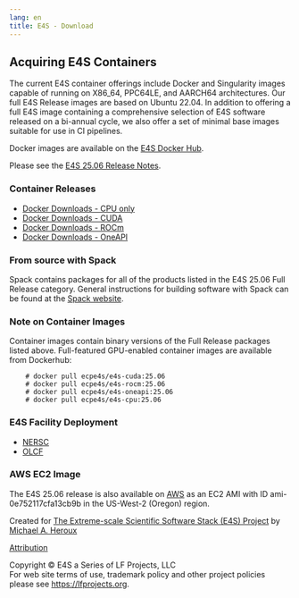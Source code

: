 ```yaml
---
lang: en
title: E4S - Download
---
```


## Acquiring E4S Containers

The current E4S container offerings include Docker and Singularity
images capable of running on X86_64, PPC64LE, and AARCH64 architectures.
Our full E4S Release images are based on Ubuntu 22.04. In addition to
offering a full E4S image containing a comprehensive selection of E4S
software released on a bi-annual cycle, we also offer a set of minimal
base images suitable for use in CI pipelines.

Docker images are available on the [E4S Docker
Hub](https://hub.docker.com/u/ecpe4s).

Please see the [E4S 25.06 Release
Notes](https://oaciss.uoregon.edu/e4s/talks/E4S_25.06.pdf).

### Container Releases

-   [Docker Downloads - CPU only](https://hub.docker.com/r/ecpe4s/e4s-cpu/tags)
-   [Docker Downloads - CUDA](https://hub.docker.com/r/ecpe4s/e4s-cuda/tags)
-   [Docker Downloads - ROCm](https://hub.docker.com/r/ecpe4s/e4s-rocm/tags)
-   [Docker Downloads - OneAPI](https://hub.docker.com/r/ecpe4s/e4s-oneapi/tags)

### From source with Spack

Spack contains packages for all of the products listed in the E4S 25.06
Full Release category. General instructions for building software with
Spack can be found at the [Spack
website](https://spack.readthedocs.io/en/latest/).

### Note on Container Images

Container images contain binary versions of the Full Release packages
listed above. Full-featured GPU-enabled container images are available
from Dockerhub:
```
    # docker pull ecpe4s/e4s-cuda:25.06
    # docker pull ecpe4s/e4s-rocm:25.06
    # docker pull ecpe4s/e4s-oneapi:25.06
    # docker pull ecpe4s/e4s-cpu:25.06
```
### E4S Facility Deployment

- [NERSC](https://docs.nersc.gov/applications/e4s/)
- [OLCF](https://docs.olcf.ornl.gov/software/e4s.html)

### AWS EC2 Image

The E4S 25.06 release is also available on [AWS](http://aws.amazon.com/)
as an EC2 AMI with ID ami-0e752117cfa13cb9b in the US-West-2 (Oregon)
region.

Created for [The Extreme-scale Scientific Software Stack (E4S)
Project](https://e4s-project.github.io/) by [Michael A.
Heroux](https://maherou.github.io/)

[Attribution](https://e4s-project.github.io/credit.html)

Copyright © E4S a Series of LF Projects, LLC\
For web site terms of use, trademark policy and other project policies
please see <https://lfprojects.org>.
